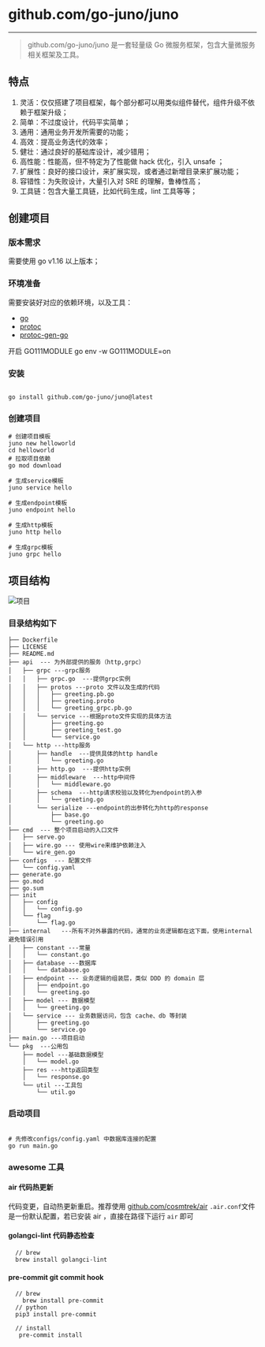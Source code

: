 # github.com/go-juno/juno

---

> github.com/go-juno/juno 是一套轻量级 Go 微服务框架，包含大量微服务相关框架及工具。

## 特点

1. 灵活：仅仅搭建了项目框架，每个部分都可以用类似组件替代，组件升级不依赖于框架升级；
1. 简单：不过度设计，代码平实简单；
1. 通用：通用业务开发所需要的功能；
1. 高效：提高业务迭代的效率；
1. 健壮：通过良好的基础库设计，减少错用；
1. 高性能：性能高，但不特定为了性能做 hack 优化，引入 unsafe ；
1. 扩展性：良好的接口设计，来扩展实现，或者通过新增目录来扩展功能；
1. 容错性：为失败设计，大量引入对 SRE 的理解，鲁棒性高；
1. 工具链：包含大量工具链，比如代码生成，lint 工具等等；

## 创建项目

### 版本需求

需要使用 go v1.16 以上版本；

### 环境准备

需要安装好对应的依赖环境，以及工具：

- [go](https://golang.org/dl/)
- [protoc](https://github.com/protocolbuffers/protobuf)
- [protoc-gen-go](https://github.com/protocolbuffers/protobuf-go)

开启 GO111MODULE
go env -w GO111MODULE=on

### 安装

```

go install github.com/go-juno/juno@latest

```

### 创建项目

```
# 创建项目模板
juno new helloworld
cd helloworld
# 拉取项目依赖
go mod download

# 生成service模板
juno service hello

# 生成endpoint模板
juno endpoint hello

# 生成http模板
juno http hello

# 生成grpc模板
juno grpc hello

```

## 项目结构

![项目](http://ihs.joker.org.cn/img/20210914165800.png)

### 目录结构如下

```
├── Dockerfile
├── LICENSE
├── README.md
├── api  --- 为外部提供的服务（http,grpc）
│   ├── grpc ---grpc服务
│   │   ├── grpc.go  ---提供grpc实例
│   │   ├── protos ---proto 文件以及生成的代码
│   │   │   ├── greeting.pb.go
│   │   │   ├── greeting.proto
│   │   │   └── greeting_grpc.pb.go
│   │   └── service ---根据proto文件实现的具体方法
│   │       ├── greeting.go
│   │       ├── greeting_test.go
│   │       └── service.go
│   └── http ---http服务
│       ├── handle  ---提供具体的http handle
│       │   └── greeting.go
│       ├── http.go  ---提供http实例
│       ├── middleware  ---http中间件
│       │   └── middleware.go
│       ├── schema  ---http请求校验以及转化为endpoint的入参
│       │   └── greeting.go
│       └── serialize ---endpoint的出参转化为http的response
│           ├── base.go
│           └── greeting.go
├── cmd  --- 整个项目启动的入口文件
│   ├── serve.go
│   ├── wire.go --- 使用wire来维护依赖注入
│   └── wire_gen.go
├── configs  --- 配置文件
│   └── config.yaml
├── generate.go
├── go.mod
├── go.sum
├── init
│   ├── config
│   │   └── config.go
│   └── flag
│       └── flag.go
├── internal   ---所有不对外暴露的代码，通常的业务逻辑都在这下面，使用internal避免错误引用
│   ├── constant ---常量
│   │   └── constant.go
│   ├── database ---数据库
│   │   └── database.go
│   ├── endpoint --- 业务逻辑的组装层，类似 DDD 的 domain 层
│   │   ├── endpoint.go
│   │   └── greeting.go
│   ├── model --- 数据模型
│   │   └── greeting.go
│   └── service --- 业务数据访问，包含 cache、db 等封装
│       ├── greeting.go
│       └── service.go
├── main.go ---项目启动
└── pkg  ---公用包
    ├── model ---基础数据模型
    │   └── model.go
    ├── res ---http返回类型
    │   └── response.go
    └── util ---工具包
        └── util.go
```

### 启动项目

```

# 先修改configs/config.yaml 中数据库连接的配置
go run main.go

```

### awesome 工具

#### air 代码热更新

代码变更，自动热更新重启。推荐使用 [github.com/cosmtrek/air]([https://github.com/cosmtrek/air])
`.air.conf`文件是一份默认配置，若已安装 air ，直接在路径下运行 `air` 即可

#### golangci-lint 代码静态检查

```
  // brew
  brew install golangci-lint
```

#### pre-commit git commit hook

```
  // brew
    brew install pre-commit
  // python
  pip3 install pre-commit

  // install
   pre-commit install

```
